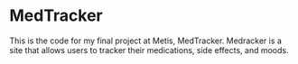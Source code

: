 MedTracker
======
This is the code for my final project at Metis, MedTracker. Medracker is a site that allows users to tracker their medications, side effects, and moods.
